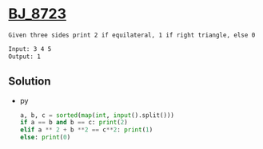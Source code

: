 # [BJ_8723](https://acmicpc.net/problem/8723)

```en
Given three sides print 2 if equilateral, 1 if right triangle, else 0
```

```txt
Input: 3 4 5
Output: 1
```

## Solution

* py

  ```py
  a, b, c = sorted(map(int, input().split()))
  if a == b and b == c: print(2)
  elif a ** 2 + b **2 == c**2: print(1)
  else: print(0)
  ```
